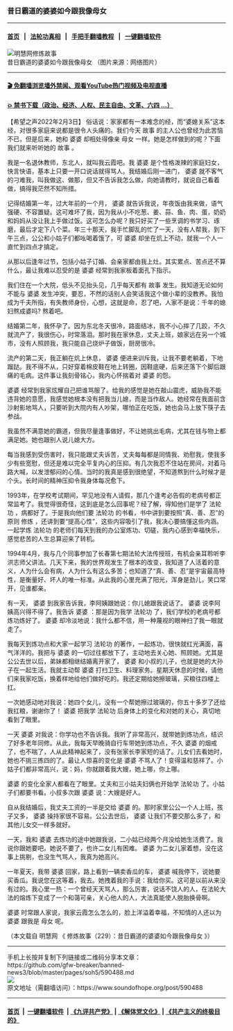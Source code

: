 ### 昔日霸道的婆婆如今跟我像母女
------------------------

#### [首页](https://github.com/gfw-breaker/banned-news3/blob/master/README.md) &nbsp;&nbsp;|&nbsp;&nbsp; [法轮功真相](https://github.com/begood0513/basic/blob/master/README.md)  &nbsp;&nbsp;|&nbsp;&nbsp; [手把手翻墙教程](https://github.com/gfw-breaker/guides/wiki)  &nbsp;&nbsp;|&nbsp;&nbsp; [一键翻墙软件](https://github.com/gfw-breaker/nogfw/blob/master/README.md)  



<div><img alt="明慧网修炼故事" src="https://img.soundofhope.org/2022-02/1643922714484.jpg"/>
<br/><figcaption class="caption">
 昔日霸道的婆婆如今跟我像母女 （图片来源：网络图片）
</figcaption></div><hr/>

#### [ 🎬  免翻墙浏览墙外禁闻、观看YouTube热门视频及电视直播](https://github.com/gfw-breaker/HelloWorld)

#### [ 💥  禁书下载（政治、经济、人权、民主自由、文革、六四 ...）](https://github.com/gfw-breaker/books/blob/master/README.md)

<div><div class="Content__Wrapper sc-1bvya0-0 grZQxZ">
 <p class="meta-top">
  <span class="meta">
   【希望之声2022年2月3日】
  </span>
  俗话说：家家都有一本难念的经，而“婆媳关系”这本经，对很多家庭来说都是很令人头痛的。我们今天
  <ok href="/term/4211">
   故事
  </ok>
  的主人公也曾经为此苦恼不已，但是后来，她和
  <ok href="/term/57569">
   婆婆
  </ok>
  却相处得像亲
  <ok href="/term/111645">
   母女
  </ok>
  一样。她是怎样做到的呢？下面我们就来听听她的
  <ok href="/term/4211">
   故事
  </ok>
  。
 </p>
 <p>
  我是一名退休教师，东北人，就叫我云霞吧。我
  <ok href="/term/57569">
   婆婆
  </ok>
  是个性格泼辣的家庭妇女，快言快语，基本上只要一开口说话就得骂人。我结婚后刚一进门，
  <ok href="/term/57569">
   婆婆
  </ok>
  就不客气的刁难我，叫我做这、做那，但又不告诉我怎么做，向她请教时，就说自己看着做，搞得我茫然不知所措。
 </p>
 <p>
  记得结婚第一年，过大年前的一个月，
  <ok href="/term/57569">
   婆婆
  </ok>
  就告诉我说，年夜饭由我来做，语气强硬、不容置疑。这可难坏了我，因为我从小不吃葱、姜、蒜、鱼、肉、蛋，奶奶和妈妈从没让我上手做过饭。这可怎么办呢？我只好买了一些烹调的书学习、琢磨，最后才定下八个菜。年三十那天，我手忙脚乱的忙了一天，没有人帮我，到下午三点，公公和小姑子们都吆喝着饿了，可
  <ok href="/term/57569">
   婆婆
  </ok>
  却坐在炕上不动，就我一个人一直忙到四点才搞定。
 </p>
 <p>
  从那以后逢年过节，包括小姑子订婚、会亲家都由我上灶。其实累点、苦点还不算什么，最让我难以忍受的是
  <ok href="/term/57569">
   婆婆
  </ok>
  经常到我家板着面孔下指示。
 </p>
 <p>
  我们住在一个大院，低头不见抬头见，几乎每天都有
  <ok href="/term/4211">
   故事
  </ok>
  发生。我知道无论如何不能与
  <ok href="/term/57569">
   婆婆
  </ok>
  发生冲突，要忍，不然的话别人会笑话我这个做小辈的没教养。我怕成为千夫所指，有失教师身份，心想，这就是命，忍了吧，人家不是说：千年的媳妇熬成婆吗? 熬着吧。
 </p>
 <p>
  结婚第二年，我怀孕了。因为东北冬天很冷，路面结冰，我不小心摔了几跤，不久就流产了，我很伤心，时常落泪。那时我在家休息，丈夫上班，娘家远在另一个城市，没有人照顾我，我只能自己烧炉子做饭，厨房很冷。
 </p>
 <p>
  流产的第二天，我正躺在炕上休息，
  <ok href="/term/57569">
   婆婆
  </ok>
  便进来训斥我，让我不要老躺着，下地蹓跶。我不得不从，只好穿着棉皮鞋在地上转圈，因鞋底硬，后来还落下个脚后跟痛的毛病。这件事让我刻骨铭心，我内心怀揣着对
  <ok href="/term/57569">
   婆婆
  </ok>
  的怨。
 </p>
 <p>
  <ok href="/term/57569">
   婆婆
  </ok>
  经常到我家炫耀自己把谁骂服了。给我的感觉是她在敲山震虎，威胁我不能违背她的意愿，我感觉她根本没有把我当儿媳，而是当作敌人。她经常在我面前含沙射影地骂人，只要听到大院内有人吵架，哪怕正在吃饭，她也会马上放下筷子去参战。
 </p>
 <p>
  我虽然不满意她的霸道，但我尽量逢事做好，不让她挑出毛病，尤其在钱与物上都满足她。她也跟别人说儿媳大方。
 </p>
 <p>
  每当我感到受伤害时，我只能跟丈夫诉苦，丈夫每每都是同情我、劝慰我，使我多少有些宽慰，但还是难以完全平复内心的压抑。有几次我忍不住站在房间，对着马路大喊，以发泄郁闷的心情。当时的我真是感到很绝望，不知道熬到什么时候才是个头。长时间的精神压抑令我身体每况愈下。
 </p>
 <p>
  1993年，在学校考试期间，罕见地没有人请假，那几个逢考必告假的老病号都正常监考了。我觉得很奇怪，这到底是怎么回事呢？经了解，得知他们是学了
  <ok href="/term/968">
   法轮功
  </ok>
  ，病都好了。于是我向他们要
  <ok href="/term/968">
   法轮功
  </ok>
  的书看，书中讲到要按照“真、善、忍”的原则
  <ok href="/term/554195">
   修炼
  </ok>
  ，还讲到要“提高心性”，这些内容吸引了我，我决心要搞懂这些内涵。一起学炼
  <ok href="/term/968">
   法轮功
  </ok>
  的老师们每天到我的办公室炼功、切磋，我内心感到幸福快乐，感觉悲苦的人生总算迎来了转机。
 </p>
 <p>
  1994年4月，我与几个同事参加了长春第七期法轮大法传授班，有机会亲耳聆听李洪志师父讲法。几天下来，我的世界观发生了根本的改变，我知道了人活着的意义，人为什么会有病，人为什么有这么多苦；也知道了“真、善、忍”是宇宙最高特性，是衡量好、坏人的唯一标准。从此我的心里充满了阳光，浑身是劲儿，笑口常开，见谁都亲。
 </p>
 <p>
  有一天，
  <ok href="/term/57569">
   婆婆
  </ok>
  到我家告诉我，李阿姨跟她说：你儿媳跟我说话了。
  <ok href="/term/57569">
   婆婆
  </ok>
  说李阿姨高兴得不得了。我告诉
  <ok href="/term/57569">
   婆婆
  </ok>
  ：那是因为我学
  <ok href="/term/968">
   法轮功
  </ok>
  了，我们学校的老病号都炼功炼好了。
  <ok href="/term/57569">
   婆婆
  </ok>
  却冷淡地说：我什么都不信，用一种蔑视的眼神扫了我一眼就走了。
 </p>
 <p>
  我每天到炼功点和大家一起学习
  <ok href="/term/968">
   法轮功
  </ok>
  的著作，一起炼功，很快就红光满面，喜气洋洋的。我把与
  <ok href="/term/57569">
   婆婆
  </ok>
  的一切过往都放下了，主动地去关心她、照顾她。尤其是公公去世以后，弟妹都相继结婚离开家了，
  <ok href="/term/57569">
   婆婆
  </ok>
  和小叔的儿子，也就是她的大孙子在一起生活。我就主动帮
  <ok href="/term/57569">
   婆婆
  </ok>
  打扫卫生、料理家务。星期天休息的时候，请他们来我家吃饭，换着样地给他们做好吃的。我还定期给她擦玻璃，买粮往四楼上扛。
 </p>
 <p>
  一次她感动地对我说：她四个女儿，没有一个帮她擦过玻璃的，你五十多岁了还给我扛粮，谢谢你了！
  <ok href="/term/57569">
   婆婆
  </ok>
  把我学
  <ok href="/term/968">
   法轮功
  </ok>
  后身体上的变化和对她的关心，真切地看到了眼里。
 </p>
 <p>
  一天
  <ok href="/term/57569">
   婆婆
  </ok>
  对我说：你学功也不告诉我。我听了非常高兴，就带她到炼功点，结识了好多老年同修。从此，我每天早晚骑自行车带她到炼功点，不久
  <ok href="/term/57569">
   婆婆
  </ok>
  的烟戒了，也不喘了，人从此精神起来了，没有张家长李家短的话了。儿女们去看她时，她也不挑三拣四的了。最让人惊喜的变化是
  <ok href="/term/57569">
   婆婆
  </ok>
  不骂人了！变得温和慈祥了。小姑子们都非常高兴，说：妈，你就跟着我大嫂，她上哪，你上哪。
 </p>
 <p>
  <ok href="/term/57569">
   婆婆
  </ok>
  的变化全家人都看在了眼里。丈夫和三小姑夫妇俩也开始学
  <ok href="/term/968">
   法轮功
  </ok>
  了。小姑子们都要书看。小叔多次跟
  <ok href="/term/57569">
   婆婆
  </ok>
  说：大嫂是好人。
 </p>
 <p>
  自从我结婚后，我丈夫工资的一半是交给
  <ok href="/term/57569">
   婆婆
  </ok>
  的。那时家里公公一个人上班，孩子又多，
  <ok href="/term/57569">
   婆婆
  </ok>
  操持家很不容易。公公去世后，
  <ok href="/term/57569">
   婆婆
  </ok>
  让我们不要交那么多了，和其他儿女交一样多就好。
 </p>
 <p>
  一天，我和
  <ok href="/term/57569">
   婆婆
  </ok>
  去炼功的途中她跟我说，二小姑已经两个月没给她生活费了。我说你跟她要吧。她说不要了，也许二女儿有困难。
  <ok href="/term/57569">
   婆婆
  </ok>
  为二女儿家着想，没在这事上挑剔，也没生气骂人，我真为她高兴。
 </p>
 <p>
  一年夏天，我带
  <ok href="/term/57569">
   婆婆
  </ok>
  回家，路上看到一辆卖香瓜的车，
  <ok href="/term/57569">
   婆婆
  </ok>
  喊我停下，说她要买香瓜。我说您在这等着，我去。她拽着我的手说：我给你买。这可是以前从来没有过的。我心里一热：一个曾经天天骂人，那么厉害，说话不饶人的人，在法轮大法的熔炼下变成了一个和蔼可亲，关心他人的人，大法真能使人脱胎换骨啊。
 </p>
 <p>
  <ok href="/term/57569">
   婆婆
  </ok>
  时常跟人家说，我家云霞怎么怎么的，脸上洋溢着幸福，不知情的人还以为
  <ok href="/term/57569">
   婆婆
  </ok>
  跟我是
  <ok href="/term/111645">
   母女
  </ok>
  呢。
 </p>
 <p>
  （本文载自
  <ok href="/term/28667">
   明慧网
  </ok>
  《
  <ok href="https://www.mhradio.org/showprogram/12129.html">
   修炼故事（229）：昔日霸道的婆婆如今跟我像母女
  </ok>
  》）
 </p>
</div>
</div>
<hr/>
手机上长按并复制下列链接或二维码分享本文章：<br/>
https://github.com/gfw-breaker/banned-news3/blob/master/pages/soh5/590488.md <br/>
<a href='https://github.com/gfw-breaker/banned-news3/blob/master/pages/soh5/590488.md'><img src='https://github.com/gfw-breaker/banned-news3/blob/master/pages/soh5/590488.md.png'/></a> <br/>
原文地址（需翻墙访问）：https://www.soundofhope.org/post/590488


------------------------
#### [首页](https://github.com/gfw-breaker/banned-news3/blob/master/README.md) &nbsp;|&nbsp; [一键翻墙软件](https://github.com/gfw-breaker/nogfw/blob/master/README.md) &nbsp;| [《九评共产党》](https://github.com/gfw-breaker/9ping.md/blob/master/README.md#九评之一评共产党是什么) | [《解体党文化》](https://github.com/gfw-breaker/jtdwh.md/blob/master/README.md) | [《共产主义的终极目的》](https://github.com/gfw-breaker/gczydzjmd.md/blob/master/README.md)


<img src='http://gfw-breaker.win/banned-news3/pages/soh5/590488.md' width='0px' height='0px'/>